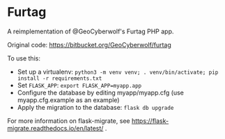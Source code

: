 # Furtag

A reimplementation of @GeoCyberwolf's Furtag PHP app.

Original code: https://bitbucket.org/GeoCyberwolf/furtag

To use this:

- Set up a virtualenv: `python3 -m venv venv; . venv/bin/activate; pip install -r requirements.txt`
- Set `FLASK_APP`: `export FLASK_APP=myapp.app`
- Configure the database by editing myapp/myapp.cfg (use myapp.cfg.example as an example)
- Apply the migration to the database: `flask db upgrade`

For more information on flask-migrate, see https://flask-migrate.readthedocs.io/en/latest/ .

